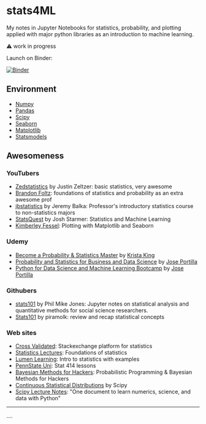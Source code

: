 # stats4ML
My notes in Jupyter Notebooks for statistics, probability, and plotting applied with major python libraries as an introduction to machine learning.

:warning: work in progress

Launch on Binder:  

[![Binder](https://mybinder.org/badge_logo.svg)](https://mybinder.org/v2/gh/ozgurkalan/stats4ML/HEAD)


## Environment
* [Numpy](https://numpy.org/)
* [Pandas](https://pandas.pydata.org/)
* [Scipy](https://docs.scipy.org/doc/scipy/reference/index.html)
* [Seaborn](https://seaborn.pydata.org/)
* [Matplotlib](https://matplotlib.org/)
* [Statsmodels](https://www.statsmodels.org/stable/index.html)

## Awesomeness
### YouTubers
* [Zedstatistics](https://www.youtube.com/c/zedstatistics/playlists) by Justin Zeltzer: basic statistics, very awesome 
* [Brandon Foltz](https://www.youtube.com/c/BrandonFoltz): foundations of statistics and probability as an  extra awesome prof
* [jbstatistics](https://www.youtube.com/user/jbstatistics/playlists) by Jeremy Balka: Professor's introductory statistics course to non-statistics majors
* [StatsQuest](https://www.youtube.com/c/joshstarmer/) by Josh Starmer: Statistics and Machine Learning
* [Kimberley Fessel](https://www.youtube.com/c/KimberlyFessel): Plotting with Matplotlib and Seaborn
### Udemy
* [Become a Probability & Statistics Master](https://www.udemy.com/share/101WJi3@MgDMjIh1JEksghHAxkKlsj6KQSYeD33Cc1uMkLU1WbP_cjGAGAZl8zOJwlaf1TGm/) by [Krista King](https://www.udemy.com/user/kristaking/)
* [Probability and Statistics for Business and Data Science](https://www.udemy.com/share/101XSe3@jXWEm8Ji038RDwwjgSX2FEPqcwrI7ICdyKNLZRJ6xCK4Wx7I73KTEdymZYL-3WHD/) by [Jose Portilla](https://www.udemy.com/user/joseportilla/)
* [Python for Data Science and Machine Learning Bootcamp](https://www.udemy.com/share/101WaU3@x5QN8ZSMwSLC2o3FwUQ0qMXD2py3MCGYeZDVm_vL34H4gi8PisbgafKuu9lqp5RV/) by [Jose Portilla](https://www.udemy.com/user/joseportilla/)

### Githubers
* [stats101](https://github.com/philmikejones/stats101) by Phil Mike Jones: Jupyter notes on statistical analysis and quantitative methods for social science researchers. 
* [Stats101](https://github.com/piramolk/Stats101) by piramolk: review and recap statistical concepts

### Web sites
* [Cross Validated](https://stats.stackexchange.com/): Stackexchange platform for statistics
* [Statistics Lectures](http://www.statisticslectures.com/): Foundations of statistics 
* [Lumen Learning](https://courses.lumenlearning.com/introstats1/table-of-contents/): Intro to statistics with examples
* [PennState Uni](https://online.stat.psu.edu/stat414/lesson/introduction-stat-414): Stat 414 lessons
* [Bayesian Methods for Hackers](http://camdavidsonpilon.github.io/Probabilistic-Programming-and-Bayesian-Methods-for-Hackers/): Probabilistic Programming & Bayesian Methods for Hackers
* [Continuous Statistical Distributions](https://docs.scipy.org/doc/scipy/reference/tutorial/stats/continuous.html) by Scipy
* [Scipy Lecture Notes](http://scipy-lectures.org/index.html): "One document to learn numerics, science, and data with Python"

---
....
